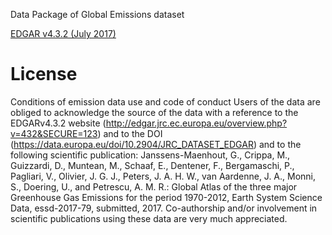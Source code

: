 Data Package of Global Emissions dataset

[EDGAR v4.3.2 (July 2017)](http://edgar.jrc.ec.europa.eu/overview.php?v=432&SECURE=123)

# License

Conditions of emission data use and code of conduct Users of the data are obliged to acknowledge the source of the data with a reference to the EDGARv4.3.2 website (http://edgar.jrc.ec.europa.eu/overview.php?v=432&SECURE=123) and to the DOI (https://data.europa.eu/doi/10.2904/JRC_DATASET_EDGAR) and to the following scientific publication: Janssens-Maenhout, G., Crippa, M., Guizzardi, D., Muntean, M., Schaaf, E., Dentener, F., Bergamaschi, P., Pagliari, V., Olivier, J. G. J., Peters, J. A. H. W., van Aardenne, J. A., Monni, S., Doering, U., and Petrescu, A. M. R.: Global Atlas of the three major Greenhouse Gas Emissions for the period 1970-2012, Earth System Science Data, essd-2017-79, submitted, 2017. Co-authorship and/or involvement in scientific publications using these data are very much appreciated.
